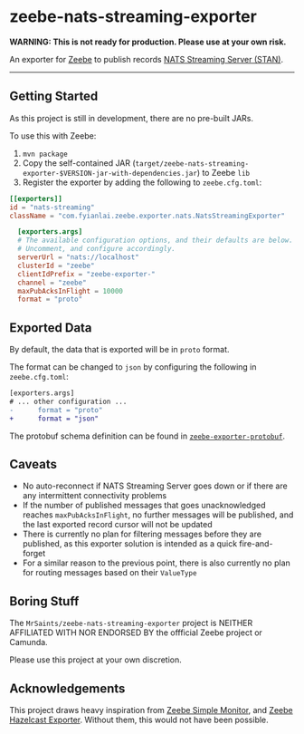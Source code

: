# zeebe-nats-streaming-exporter

**WARNING: This is not ready for production. Please use at your own risk.**

An exporter for [Zeebe](https://github.com/zeebe-io/zeebe) to publish records [NATS Streaming Server (STAN)](https://nats.io/).


---


## Getting Started

As this project is still in development, there are no pre-built JARs.

To use this with Zeebe:

1. `mvn package`
2. Copy the self-contained JAR (`target/zeebe-nats-streaming-exporter-$VERSION-jar-with-dependencies.jar`) to Zeebe `lib`
3. Register the exporter by adding the following to `zeebe.cfg.toml`:

```toml
[[exporters]]
id = "nats-streaming"
className = "com.fyianlai.zeebe.exporter.nats.NatsStreamingExporter"

  [exporters.args]
  # The available configuration options, and their defaults are below.
  # Uncomment, and configure accordingly.
  serverUrl = "nats://localhost"
  clusterId = "zeebe"
  clientIdPrefix = "zeebe-exporter-"
  channel = "zeebe"
  maxPubAcksInFlight = 10000
  format = "proto"
```


## Exported Data

By default, the data that is exported will be in `proto` format.

The format can be changed to `json` by configuring the following in `zeebe.cfg.toml`:

```diff
[exporters.args]
# ... other configuration ...
-      format = "proto"
+      format = "json"
```

The protobuf schema definition can be found in [`zeebe-exporter-protobuf`](https://github.com/zeebe-io/zeebe-exporter-protobuf/).


## Caveats

- No auto-reconnect if NATS Streaming Server goes down or if there are any intermittent connectivity problems
- If the number of published messages that goes unacknowledged reaches `maxPubAcksInFlight`, no further messages will be published, and the last exported record cursor will not be updated
- There is currently no plan for filtering messages before they are published, as this exporter solution is intended as a quick fire-and-forget
- For a similar reason to the previous point, there is also currently no plan for routing messages based on their `ValueType`


## Boring Stuff

The `MrSaints/zeebe-nats-streaming-exporter` project is NEITHER AFFILIATED WITH NOR ENDORSED BY the offficial Zeebe project or Camunda.

Please use this project at your own discretion.


## Acknowledgements

This project draws heavy inspiration from [Zeebe Simple Monitor](https://github.com/zeebe-io/zeebe-simple-monitor), and [Zeebe Hazelcast Exporter](https://github.com/zeebe-io/zeebe-hazelcast-exporter). Without them, this would not have been possible.

